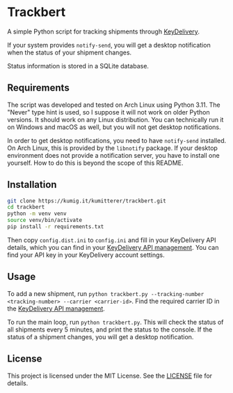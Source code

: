 # Trackbert

A simple Python script for tracking shipments through [KeyDelivery](https://kd100.com).

If your system provides `notify-send`, you will get a desktop notification when the status of your shipment changes.

Status information is stored in a SQLite database.

## Requirements

The script was developed and tested on Arch Linux using Python 3.11. The "Never" type hint is used, so I suppose it will not work on older Python versions. It should work on any Linux distribution. You can technically run it on Windows and macOS as well, but you will not get desktop notifications.

In order to get desktop notifications, you need to have `notify-send` installed. On Arch Linux, this is provided by the `libnotify` package. If your desktop environment does not provide a notification server, you have to install one yourself. How to do this is beyond the scope of this README.

## Installation

```bash
git clone https://kumig.it/kumitterer/trackbert.git
cd trackbert
python -m venv venv
source venv/bin/activate
pip install -r requirements.txt
```

Then copy `config.dist.ini` to `config.ini` and fill in your KeyDelivery API details, which you can find in your [KeyDelivery API management](https://app.kd100.com/api-management). You can find your API key in your KeyDelivery account settings.

## Usage

To add a new shipment, run `python trackbert.py --tracking-number <tracking-number> --carrier <carrier-id>`. Find the required carrier ID in the [KeyDelivery API management](https://app.kd100.com/api-management).

To run the main loop, run `python trackbert.py`. This will check the status of all shipments every 5 minutes, and print the status to the console. If the status of a shipment changes, you will get a desktop notification.

## License

This project is licensed under the MIT License. See the [LICENSE](LICENSE) file for details.
